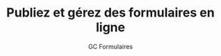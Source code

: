 ---
title: 'Publiez et gérez des formulaires en ligne'
subtitle: 'GC Formulaires'
translationKey: gc-forms
description: Recueillez des renseignements du public à l’aide de formulaires en ligne.
second_description: Cet outil fait actuellement l’objet d’un projet pilote à petite échelle. Contactez-nous si vous souhaitez faire l’essai de l’outil dans votre service.
buttonText: 'Contactez-nous'
buttonAria: 'Contactez-nous'
link:
  - url: https://forms-formulaires.alpha.canada.ca/fr/id/1
weight: 2  
---